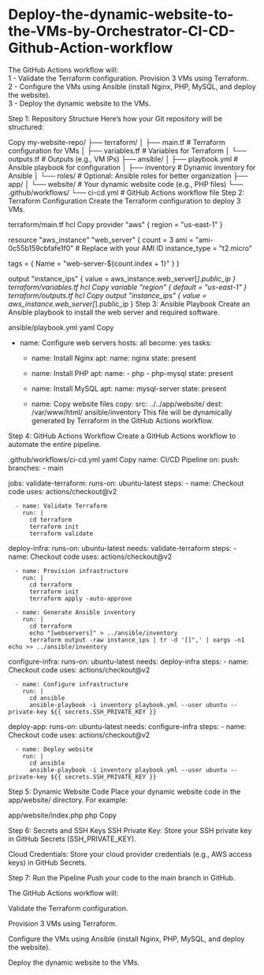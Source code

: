 # Deploy-the-dynamic-website-to-the-VMs-by-Orchestrator-CI-CD-Github-Action-workflow
The GitHub Actions workflow will:  
  1 - Validate the Terraform configuration.  Provision 3 VMs using Terraform.  
  2 - Configure the VMs using Ansible (install Nginx, PHP, MySQL, and deploy the website).  
  3 - Deploy the dynamic website to the VMs.

Step 1: Repository Structure
Here’s how your Git repository will be structured:

Copy
my-website-repo/
├── terraform/
│   ├── main.tf          # Terraform configuration for VMs
│   ├── variables.tf     # Variables for Terraform
│   └── outputs.tf       # Outputs (e.g., VM IPs)
├── ansible/
│   ├── playbook.yml     # Ansible playbook for configuration
│   ├── inventory        # Dynamic inventory for Ansible
│   └── roles/           # Optional: Ansible roles for better organization
├── app/
│   └── website/         # Your dynamic website code (e.g., PHP files)
└── .github/workflows/
    └── ci-cd.yml        # GitHub Actions workflow file
Step 2: Terraform Configuration
Create the Terraform configuration to deploy 3 VMs.

terraform/main.tf
hcl
Copy
provider "aws" {
  region = "us-east-1"
}

resource "aws_instance" "web_server" {
  count         = 3
  ami           = "ami-0c55b159cbfafe1f0" # Replace with your AMI ID
  instance_type = "t2.micro"

  tags = {
    Name = "web-server-${count.index + 1}"
  }
}

output "instance_ips" {
  value = aws_instance.web_server[*].public_ip
}
terraform/variables.tf
hcl
Copy
variable "region" {
  default = "us-east-1"
}
terraform/outputs.tf
hcl
Copy
output "instance_ips" {
  value = aws_instance.web_server[*].public_ip
}
Step 3: Ansible Playbook
Create an Ansible playbook to install the web server and required software.

ansible/playbook.yml
yaml
Copy
- name: Configure web servers
  hosts: all
  become: yes
  tasks:
    - name: Install Nginx
      apt:
        name: nginx
        state: present

    - name: Install PHP
      apt:
        name:
          - php
          - php-mysql
        state: present

    - name: Install MySQL
      apt:
        name: mysql-server
        state: present

    - name: Copy website files
      copy:
        src: ../../app/website/
        dest: /var/www/html/
ansible/inventory
This file will be dynamically generated by Terraform in the GitHub Actions workflow.

Step 4: GitHub Actions Workflow
Create a GitHub Actions workflow to automate the entire pipeline.

.github/workflows/ci-cd.yml
yaml
Copy
name: CI/CD Pipeline
on:
  push:
    branches:
      - main

jobs:
  validate-terraform:
    runs-on: ubuntu-latest
    steps:
      - name: Checkout code
        uses: actions/checkout@v2

      - name: Validate Terraform
        run: |
          cd terraform
          terraform init
          terraform validate

  deploy-infra:
    runs-on: ubuntu-latest
    needs: validate-terraform
    steps:
      - name: Checkout code
        uses: actions/checkout@v2

      - name: Provision infrastructure
        run: |
          cd terraform
          terraform init
          terraform apply -auto-approve

      - name: Generate Ansible inventory
        run: |
          cd terraform
          echo "[webservers]" > ../ansible/inventory
          terraform output -raw instance_ips | tr -d '[]",' | xargs -n1 echo >> ../ansible/inventory

  configure-infra:
    runs-on: ubuntu-latest
    needs: deploy-infra
    steps:
      - name: Checkout code
        uses: actions/checkout@v2

      - name: Configure infrastructure
        run: |
          cd ansible
          ansible-playbook -i inventory playbook.yml --user ubuntu --private-key ${{ secrets.SSH_PRIVATE_KEY }}

  deploy-app:
    runs-on: ubuntu-latest
    needs: configure-infra
    steps:
      - name: Checkout code
        uses: actions/checkout@v2

      - name: Deploy website
        run: |
          cd ansible
          ansible-playbook -i inventory playbook.yml --user ubuntu --private-key ${{ secrets.SSH_PRIVATE_KEY }}
Step 5: Dynamic Website Code
Place your dynamic website code in the app/website/ directory. For example:

app/website/index.php
php
Copy
<?php
echo "Hello, World! This is a dynamic website running on Nginx and PHP.";
?>
Step 6: Secrets and SSH Keys
SSH Private Key: Store your SSH private key in GitHub Secrets (SSH_PRIVATE_KEY).

Cloud Credentials: Store your cloud provider credentials (e.g., AWS access keys) in GitHub Secrets.

Step 7: Run the Pipeline
Push your code to the main branch in GitHub.

The GitHub Actions workflow will:

Validate the Terraform configuration.

Provision 3 VMs using Terraform.

Configure the VMs using Ansible (install Nginx, PHP, MySQL, and deploy the website).

Deploy the dynamic website to the VMs.
